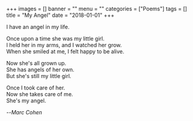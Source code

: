 +++
images = []
banner = ""
menu = ""
categories = ["Poems"]
tags = []
title = "My Angel"
date = "2018-01-01"
+++

I have an angel in my life.  

Once upon a time she was my little girl.  
I held her in my arms, and I watched her grow.  
When she smiled at me, I felt happy to be alive.  

Now she's all grown up.  
She has angels of her own.  
But she's still my little girl.  

Once I took care of her.  
Now she takes care of me.  
She's my angel.  

--<cite>Marc Cohen</cite>
